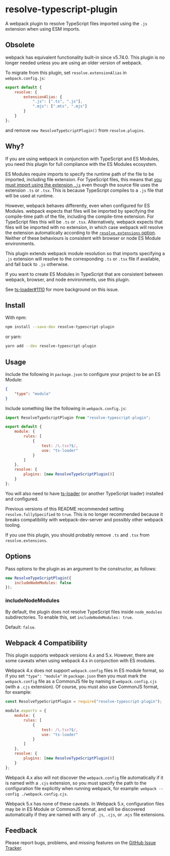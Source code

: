 # resolve-typescript-plugin

A webpack plugin to resolve TypeScript files imported using the `.js` extension
when using ESM imports.

## Obsolete

webpack has equivalent functionality built-in since v5.74.0. This plugin is no
longer needed unless you are using an older version of webpack.

To migrate from this plugin, set `resolve.extensionAlias` in
`webpack.config.js`:

```js
export default {
    resolve: {
        extensionAlias: {
            ".js": [".ts", ".js"],
            ".mjs": [".mts", ".mjs"]
        }
    }
};
```

and remove `new ResolveTypeScriptPlugin()` from `resolve.plugins`.

## Why?

If you are using webpack in conjunction with TypeScript and ES Modules, you need
this plugin for full compliance with the ES Modules ecosystem.

ES Modules require imports to specify the runtime path of the file to be
imported, including file extension. For TypeScript files, this means that [you
must import using the extension `.js`][1] even though the source file uses the
extension `.ts` or `.tsx`. This is because TypeScript compiles to a `.js` file
that will be used at runtime.

However, webpack behaves differently, even when configured for ES Modules.
webpack expects that files will be imported by specifying the compile-time path
of the file, including the compile-time extension. For TypeScript files this
will be `.ts` or `.tsx`. Alternatively, webpack expects that files will be
imported with no extension, in which case webpack will resolve the extension
automatically according to the [`resolve.extensions` option][2]. Neither of
these behaviours is consistent with browser or node ES Module environments.

This plugin extends webpack module resolution so that imports specifying a `.js`
extension will resolve to the corresponding `.ts` or `.tsx` file if available,
and fall back to `.js` otherwise.

If you want to create ES Modules in TypeScript that are consistent between
webpack, browser, and node environments, use this plugin.

See [ts-loader#1110][3] for more background on this issue.

## Install

With npm:

```bash
npm install --save-dev resolve-typescript-plugin
```

or yarn:

```bash
yarn add --dev resolve-typescript-plugin
```

## Usage

Include the following in `package.json` to configure your project to be an ES
Module:

```json
{
    "type": "module"
}
```

Include something like the following in `webpack.config.js`:

```js
import ResolveTypeScriptPlugin from "resolve-typescript-plugin";

export default {
    module: {
        rules: [
            {
                test: /\.tsx?$/,
                use: "ts-loader"
            }
        ]
    },
    resolve: {
        plugins: [new ResolveTypeScriptPlugin()]
    }
};
```

You will also need to have [ts-loader][4] (or another TypeScript loader)
installed and configured.

Previous versions of this README recommended setting `resolve.fullySpecified` to
`true`. This is no longer recommended because it breaks compatibility with
webpack-dev-server and possibly other webpack tooling.

If you use this plugin, you should probably remove `.ts` and `.tsx` from
`resolve.extensions`.

## Options

Pass options to the plugin as an argument to the constructor, as follows:

```js
new ResolveTypeScriptPlugin({
    includeNodeModules: false
});
```

### includeNodeModules

By default, the plugin does not resolve TypeScript files inside `node_modules`
subdirectories. To enable this, set `includeNodeModules: true`.

Default: `false`.

## Webpack 4 Compatibility

This plugin supports webpack versions 4.x and 5.x. However, there are some
caveats when using webpack 4.x in conjunction with ES modules.

Webpack 4.x does not support `webpack.config` files in ES module format, so if
you set `"type": "module"` in `package.json` then you must mark the
`webpack.config` file as a CommonJS file by naming it `webpack.config.cjs` (with
a `.cjs` extension). Of course, you must also use CommonJS format, for example:

```js
const ResolveTypeScriptPlugin = require("resolve-typescript-plugin");

module.exports = {
    module: {
        rules: [
            {
                test: /\.tsx?$/,
                use: "ts-loader"
            }
        ]
    },
    resolve: {
        plugins: [new ResolveTypeScriptPlugin()]
    }
};
```

Webpack 4.x also will not discover the `webpack.config` file automatically if it
is named with a `.cjs` extension, so you must specify the path to the
configuration file explicitly when running webpack, for example:
`webpack --config ./webpack.config.cjs`.

Webpack 5.x has none of these caveats. In Webpack 5.x, configuration files may
be in ES Module or CommonJS format, and will be discovered automatically if they
are named with any of `.js`, `.cjs`, or `.mjs` file extensions.

## Feedback

Please report bugs, problems, and missing features on the [GitHub Issue
Tracker][5].

[1]: https://github.com/microsoft/TypeScript/issues/16577#issuecomment-703190339
[2]: https://webpack.js.org/configuration/resolve/#resolveextensions
[3]: https://github.com/TypeStrong/ts-loader/issues/1110
[4]: https://www.npmjs.com/package/ts-loader
[5]: https://github.com/softwareventures/resolve-typescript-plugin/issues
